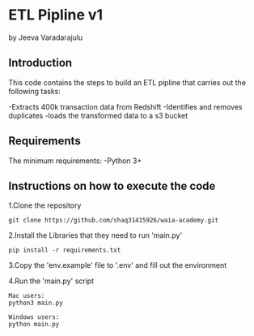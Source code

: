 # ETL Pipline v1
by Jeeva Varadarajulu

## Introduction
This code contains the steps to build an ETL pipline that carries out the following tasks:

-Extracts 400k transaction data from Redshift
-Identifies and removes duplicates
-loads the transformed data to a s3 bucket

## Requirements
The minimum requirements:
 -Python 3+

## Instructions on how to execute the code

1.Clone the repository
````
git clone https://github.com/shaq31415926/waia-academy.git
````

2.Install the Libraries that they need to run 'main.py'
````
pip install -r requirements.txt
````

3.Copy the 'env.example' file to '.env' and fill out the environment

4.Run the 'main.py' script
````
Mac users:
python3 main.py

````
````
Windows users:
python main.py
````